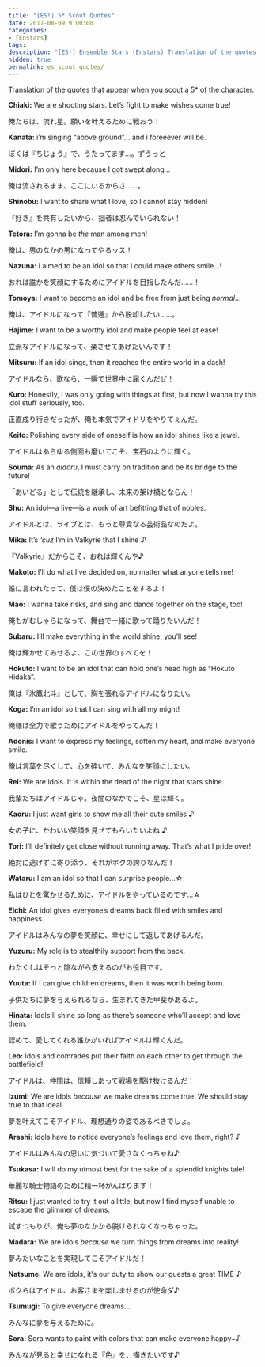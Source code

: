 ```yaml
---
title: "[ES!] 5* Scout Quotes"
date: 2017-08-09 9:00:00
categories:
- [Enstars]
tags:
description: "[ES!] Ensemble Stars (Enstars) Translation of the quotes that appear when you scout a 5* of the character."
hidden: true
permalink: es_scout_quotes/
---
```

Translation of the quotes that appear when you scout a 5* of the character.

<!-- more -->
**Chiaki:** We are shooting stars. Let’s fight to make wishes come true!

俺たちは、流れ星。願いを叶えるために戦おう！

**Kanata:** i’m singing “above ground”... and i foreeever will be.

ぼくは『ちじょう』で、うたってます…。ずうっと

**Midori:** I’m only here because I got swept along…

俺は流されるまま、ここにいるからさ……。

**Shinobu:** I want to share what I love, so I cannot stay hidden!

『好き』を共有したいから、拙者は忍んでいられない！

**Tetora:** I’m gonna be *the* man among men!

俺は、男のなかの男になってやるッス！


**Nazuna:** I aimed to be an idol so that I could make others smile…!

おれは誰かを笑顔にするためにアイドルを目指したんだ……！

**Tomoya:** I want to become an idol and be free from just being *normal*…

俺は、アイドルになって『普通』から脱却したい……。

**Hajime:** I want to be a worthy idol and make people feel at ease!

立派なアイドルになって、楽させてあげたいんです！

**Mitsuru:** If an idol sings, then it reaches the entire world in a dash!

アイドルなら、歌なら、一瞬で世界中に届くんだぜ！


**Kuro:** Honestly, I was only going with things at first, but now I wanna try this idol stuff seriously, too.

正直成り行きだったが、俺も本気でアイドリをやりてぇんだ。

**Keito:** Polishing every side of oneself is how an idol shines like a jewel.

アイドルはあらゆる側面も磨いてこそ、宝石のように輝く。

**Souma:** As an *aidoru*, I must carry on tradition and be its bridge to the future!

「あいどる」として伝統を継承し、未来の架け橋とならん！


**Shu:** An idol—a live—is a work of art befitting that of nobles.

アイドルとは、ライブとは、もっと尊貴なる芸術品なのだよ。

**Mika:** It’s *‘cuz* I’m in Valkyrie that I shine ♪

『Valkyrie』だからこそ、おれは輝くんや♪


**Makoto:** I’ll do what I’ve decided on, no matter what anyone tells me!

誰に言われたって、僕は僕の決めたことをするよ！

**Mao:** I wanna take risks, and sing and dance together on the stage, too!

俺もがむしゃらになって、舞台で一緒に歌って踊りたいんだ！

**Subaru:** I’ll make everything in the world shine, you’ll see!

俺は輝かせてみせるよ、この世界のすべてを！

**Hokuto:** I want to be an idol that can hold one’s head high as “Hokuto Hidaka”.

俺は『氷鷹北斗』として、胸を張れるアイドルになりたい。


**Koga:** I’m an idol so that I can sing with all my might!

俺様は全力で歌うためにアイドルをやってんだ！

**Adonis:** I want to express my feelings, soften my heart, and make everyone smile.

俺は言葉を尽くして、心を砕いて、みんなを笑顔にしたい。

**Rei:** We are idols. It is within the dead of the night that stars shine.

我輩たちはアイドルじゃ。夜闇のなかでこそ、星は輝く。

**Kaoru:** I just want girls to show me all their cute smiles ♪

女の子に、かわいい笑顔を見せてもらいたいよね ♪


**Tori:** I’ll definitely get close without running away. That’s what I pride over!

絶対に逃げずに寄り添う、それがボクの誇りなんだ！

**Wataru:** I am an idol so that I can surprise people…☆

私はひとを驚かせるために、アイドルをやっているのです…☆

**Eichi:** An idol gives everyone’s dreams back filled with smiles and happiness.

アイドルはみんなの夢を笑顔に、幸せにして返してあげるんだ。

**Yuzuru:** My role is to stealthily support from the back.

わたくしはそっと陰ながら支えるのがお役目です。


**Yuuta:** If I can give children dreams, then it was worth being born.

子供たちに夢を与えられるなら、生まれてきた甲斐があるよ。

**Hinata:** Idols'll shine so long as there’s someone who’ll accept and love them.

認めて、愛してくれる誰かがいればアイドルは輝くんだ。


**Leo:** Idols and comrades put their faith on each other to get through the battlefield!

アイドルは、仲間は、信頼しあって戦場を駆け抜けるんだ！

**Izumi:** We are idols *because* we make dreams come true. We should stay true to that ideal.

夢を叶えてこそアイドル、理想通りの姿であるべきでしょ。

**Arashi:** Idols have to notice everyone’s feelings and love them, right? ♪

アイドルはみんなの思いに気づいて愛さなくっちゃね♪

**Tsukasa:** I will do my utmost best for the sake of a splendid knights tale!

華麗な騎士物語のために精一杯がんばります！

**Ritsu:** I just wanted to try it out a little, but now I find myself unable to escape the glimmer of dreams.

試すつもりが、俺も夢のなかから脱けられなくなっちゃった。


**Madara:** We are idols *because* we turn things from dreams into reality!

夢みたいなことを実現してこそアイドルだ！


**Natsume:** We are idols, it's our duty to show our guests a great TIME ♪

ボクらはアイドル、お客さまを楽しませるのが使命ダ♪

**Tsumugi:** To give everyone dreams…

みんなに夢を与えるために。

**Sora:** Sora wants to paint with colors that can make everyone happy~♪

みんなが見ると幸せになれる『色』を、描きたいです♪
